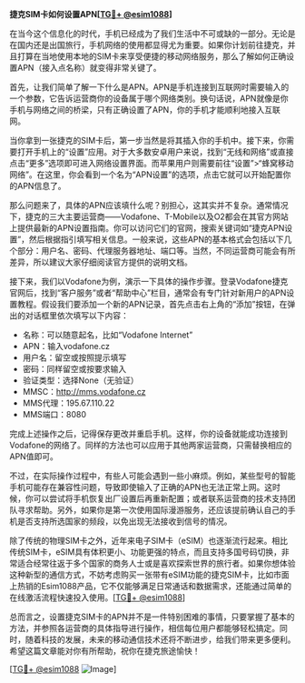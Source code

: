 **捷克SIM卡如何设置APN[[TG💪+ @esim1088](https://t.me/s/esim1088)]**

在当今这个信息化的时代，手机已经成为了我们生活中不可或缺的一部分。无论是在国内还是出国旅行，手机网络的使用都显得尤为重要。如果你计划前往捷克，并且打算在当地使用本地的SIM卡来享受便捷的移动网络服务，那么了解如何正确设置APN（接入点名称）就变得非常关键了。

首先，让我们简单了解一下什么是APN。APN是手机连接到互联网时需要输入的一个参数，它告诉运营商你的设备属于哪个网络类别。换句话说，APN就像是你手机与网络之间的桥梁，只有正确设置了APN，你的手机才能顺利地接入互联网。

当你拿到一张捷克的SIM卡后，第一步当然是将其插入你的手机中。接下来，你需要打开手机上的“设置”应用。对于大多数安卓用户来说，找到“无线和网络”或直接点击“更多”选项即可进入网络设置界面。而苹果用户则需要前往“设置”>“蜂窝移动网络”。在这里，你会看到一个名为“APN设置”的选项，点击它就可以开始配置你的APN信息了。

那么问题来了，具体的APN应该填什么呢？别担心，这其实并不复杂。通常情况下，捷克的三大主要运营商——Vodafone、T-Mobile以及O2都会在其官方网站上提供最新的APN设置指南。你可以访问它们的官网，搜索关键词如“捷克APN设置”，然后根据指引填写相关信息。一般来说，这些APN的基本格式会包括以下几个部分：用户名、密码、代理服务器地址、端口等。当然，不同运营商可能会有所差异，所以建议大家仔细阅读官方提供的说明文档。

接下来，我们以Vodafone为例，演示一下具体的操作步骤。登录Vodafone捷克官网后，找到“客户服务”或者“帮助中心”栏目，通常会有专门针对新用户的APN设置教程。假设我们要添加一个新的APN记录，首先点击右上角的“添加”按钮，在弹出的对话框里依次填写以下内容：

- 名称：可以随意起名，比如“Vodafone Internet”
- APN：输入vodafone.cz
- 用户名：留空或按照提示填写
- 密码：同样留空或按要求输入
- 验证类型：选择None（无验证）
- MMSC：http://mms.vodafone.cz
- MMS代理：195.67.110.22
- MMS端口：8080

完成上述操作之后，记得保存更改并重启手机。这样，你的设备就能成功连接到Vodafone的网络了。同样的方法也可以应用于其他两家运营商，只需替换相应的APN值即可。

不过，在实际操作过程中，有些人可能会遇到一些小麻烦。例如，某些型号的智能手机可能存在兼容性问题，导致即使输入了正确的APN也无法正常上网。这时候，你可以尝试将手机恢复出厂设置后再重新配置；或者联系运营商的技术支持团队寻求帮助。另外，如果你是第一次使用国际漫游服务，还应该提前确认自己的手机是否支持所选国家的频段，以免出现无法接收到信号的情况。

除了传统的物理SIM卡之外，近年来电子SIM卡（eSIM）也逐渐流行起来。相比传统SIM卡，eSIM具有体积更小、功能更强的特点，而且支持多国号码切换，非常适合经常往返于多个国家的商务人士或是喜欢探索世界的旅行者。如果你想体验这种新型的通信方式，不妨考虑购买一张带有eSIM功能的捷克SIM卡，比如市面上热销的Esim1088产品，它不仅能够满足日常通话和数据需求，还能通过简单的在线激活流程快速投入使用。[[TG💪+ @esim1088](https://t.me/s/esim1088)]

总而言之，设置捷克SIM卡的APN并不是一件特别困难的事情，只要掌握了基本的方法，并参照各运营商的具体指导进行操作，相信每位用户都能够轻松搞定。同时，随着科技的发展，未来的移动通信技术还将不断进步，给我们带来更多便利。希望这篇文章能对你有所帮助，祝你在捷克旅途愉快！

[[TG💪+ @esim1088](https://t.me/s/esim1088) ![Image](https://i.postimg.cc/4NQfJmqS/Snipaste-2025-05-13-00-14-12.png)]